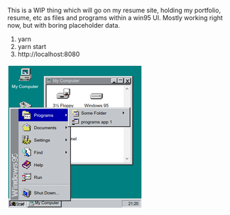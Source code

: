 This is a WIP thing which will go on my resume site, holding my portfolio, resume, etc as files and programs within a win95 UI. Mostly working right now, but with boring placeholder data.

1. yarn
1. yarn start
1. http://localhost:8080

![screenshot](./readme-example-image.png)
